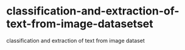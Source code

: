 # classification-and-extraction-of-text-from-image-datasetset
classification and extraction of text from image dataset
